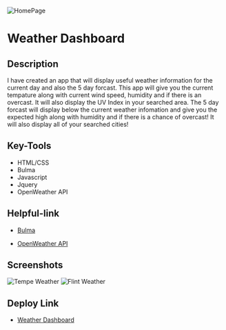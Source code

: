 ![HomePage](/weather-app/assets/images/1.png)

# Weather Dashboard

## Description
I have created an app that will display useful weather information for the current day and also the 5 day forcast. This app will give you the current tempature along with current wind speed, humidity and if there is an overcast. It will also display the UV Index in your searched area. The 5 day forcast will display below the current weather infomation and give you the expected high along with humidity and if there is a chance of overcast! It will also display all of your searched cities! 


## Key-Tools

- HTML/CSS
- Bulma
- Javascript
- Jquery
- OpenWeather API

## Helpful-link

- [Bulma](https://bulma.io)

- [OpenWeather API](https://openweathermap.org/api)


## Screenshots

![Tempe Weather](/weather-app/assets/images/1.png)
![Flint Weather](/weather-app/assets/images/2.png)

## Deploy Link

- [Weather Dashboard](https://wsams11.github.io/weather-app/)



